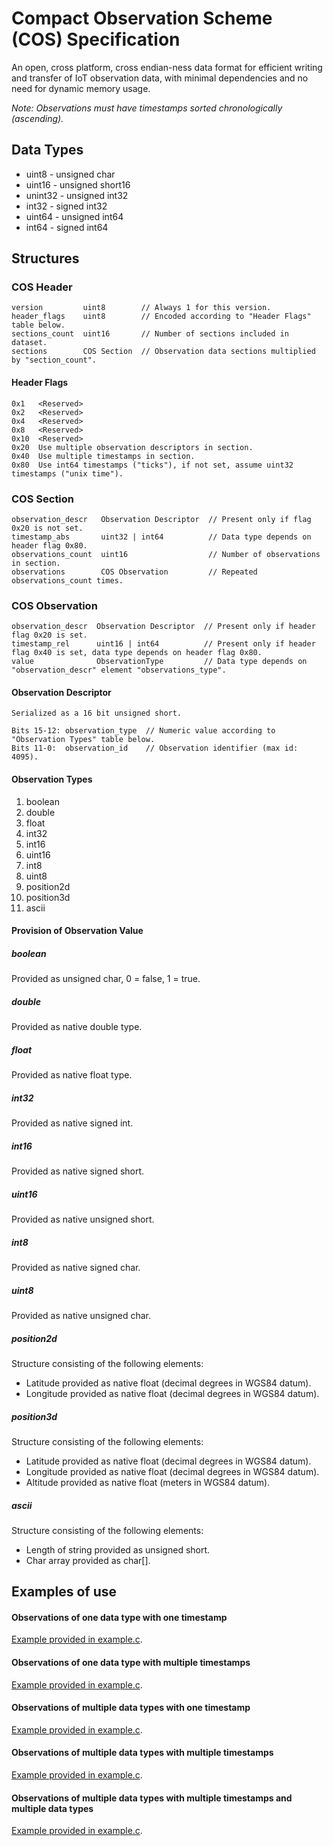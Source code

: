# Compact Observation Scheme (COS) Specification

An open, cross platform, cross endian-ness data format for efficient writing and transfer of IoT observation data, with minimal dependencies and no need for dynamic memory usage.

_Note: Observations must have timestamps sorted chronologically (ascending)._

## Data Types
- uint8   - unsigned char
- uint16  - unsigned short16
- unint32 - unsigned int32
- int32   - signed int32
- uint64  - unsigned int64
- int64   - signed int64


## Structures

### COS Header
```
version         uint8        // Always 1 for this version.
header_flags    uint8        // Encoded according to "Header Flags" table below.
sections_count  uint16       // Number of sections included in dataset.
sections        COS Section  // Observation data sections multiplied by "section_count".
```

#### Header Flags
```
0x1   <Reserved>
0x2   <Reserved>
0x4   <Reserved>
0x8   <Reserved>
0x10  <Reserved>
0x20  Use multiple observation descriptors in section.
0x40  Use multiple timestamps in section.
0x80  Use int64 timestamps ("ticks"), if not set, assume uint32 timestamps ("unix time").
```

### COS Section
```
observation_descr   Observation Descriptor  // Present only if flag 0x20 is not set.
timestamp_abs       uint32 | int64          // Data type depends on header flag 0x80.
observations_count  uint16                  // Number of observations in section.
observations        COS Observation         // Repeated observations_count times.
```
### COS Observation
```
observation_descr  Observation Descriptor  // Present only if header flag 0x20 is set.
timestamp_rel      uint16 | int64          // Present only if header flag 0x40 is set, data type depends on header flag 0x80.
value              ObservationType         // Data type depends on "observation_descr" element "observations_type".
```

#### Observation Descriptor
```
Serialized as a 16 bit unsigned short.

Bits 15-12: observation_type  // Numeric value according to "Observation Types" table below.
Bits 11-0:  observation_id    // Observation identifier (max id: 4095).
```

#### Observation Types
1.  boolean
2.  double
3.  float
4.  int32
5.  int16
6.  uint16
7.  int8
8.  uint8
9.  position2d
10. position3d
11. ascii

#### Provision of Observation Value

##### boolean
Provided as unsigned char, 0 = false, 1 = true.

##### double
Provided as native double type.

##### float
Provided as native float type.

##### int32
Provided as native signed int.

##### int16
Provided as native signed short.

##### uint16
Provided as native unsigned short.

##### int8
Provided as native signed char.

##### uint8
Provided as native unsigned char.

##### position2d
Structure consisting of the following elements:
- Latitude provided as native float (decimal degrees in WGS84 datum).
- Longitude provided as native float (decimal degrees in WGS84 datum).

##### position3d
Structure consisting of the following elements:
- Latitude provided as native float (decimal degrees in WGS84 datum).
- Longitude provided as native float (decimal degrees in WGS84 datum).
- Altitude provided as native float (meters in WGS84 datum).

##### ascii
Structure consisting of the following elements:
- Length of string provided as unsigned short.
- Char array provided as char[].

## Examples of use

#### Observations of one data type with one timestamp
[Example provided in example.c](examples/examples.c).

#### Observations of one data type with multiple timestamps
[Example provided in example.c](examples/examples.c).

#### Observations of multiple data types with one timestamp
[Example provided in example.c](examples/examples.c).

#### Observations of multiple data types with multiple timestamps
[Example provided in example.c](examples/examples.c).

#### Observations of multiple data types with multiple timestamps and multiple data types
[Example provided in example.c](examples/examples.c).
